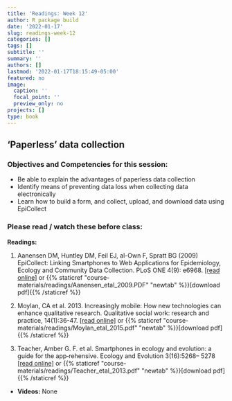 ```yaml
---
title: 'Readings: Week 12'
author: R package build
date: '2022-01-17'
slug: readings-week-12
categories: []
tags: []
subtitle: ''
summary: ''
authors: []
lastmod: '2022-01-17T18:15:49-05:00'
featured: no
image:
  caption: ''
  focal_point: ''
  preview_only: no
projects: []
type: book
---
```



## ‘Paperless’ data collection
 
### Objectives and Competencies for this session:

* Be able to explain the advantages of paperless data collection
* Identify means of preventing data loss when collecting data electronically
* Learn how to build a form, and collect, upload, and download data using EpiCollect
 
  
### Please read / watch these before class:
        
**Readings:** 




1.  Aanensen DM, Huntley DM, Feil EJ, al-Own F, Spratt BG (2009) EpiCollect: Linking Smartphones to Web Applications for Epidemiology, Ecology and Community Data Collection. PLoS ONE 4(9): e6968.  [[read online]](https://journals.plos.org/plosone/article?id=10.1371/journal.pone.0006968) or {{% staticref "course-materials/readings/Aanensen_etal_2009.PDF" "newtab" %}}[download pdf]{{% /staticref %}}

2.  Moylan, CA et al. 2013. Increasingly mobile: How new technologies can enhance qualitative research. Qualitative social work: research and practice, 14(1):36-47.  [[read online]](https://journals.sagepub.com/doi/10.1177/1473325013516988) or {{% staticref "course-materials/readings/Moylan_etal_2015.pdf" "newtab" %}}[download pdf]{{% /staticref %}}

3.  Teacher, Amber G. F. et al. Smartphones in ecology and evolution: a guide for the app‐rehensive. Ecology and Evolution 3(16):5268– 5278  [[read online]](https://onlinelibrary.wiley.com/doi/full/10.1002/ece3.888) or {{% staticref "course-materials/readings/Teacher_etal_2013.pdf" "newtab" %}}[download pdf]{{% /staticref %}}


* **Videos:** None